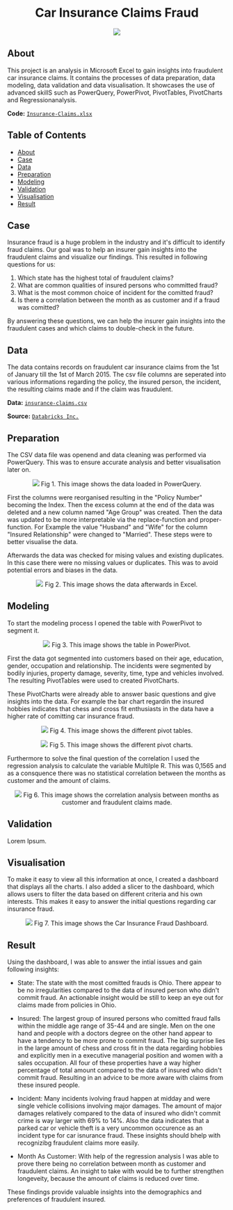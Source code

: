 <h1 align="center">Car Insurance Claims Fraud</h1>

<p align="center">
  <img src="https://upload.wikimedia.org/wikipedia/commons/thumb/8/8d/Microsoft_Excel_Logo_%282013-2019%29.svg/192px-Microsoft_Excel_Logo_%282013-2019%29.svg.png"/>
</p>

## About

This project is an analysis in Microsoft Excel to gain insights into fraudulent car insurance claims. It contains the processes of data preparation, data modeling, data validation and data visualisation. It showcases the use of advanced skillS such as PowerQuery, PowerPivot, PivotTables, PivotCharts and Regressionanalysis.

**Code:** [`Insurance-Claims.xlsx`](https://github.com/blackcrowX/Data-Analysis-Portfolio/blob/main/Project-I/Insurance-Claims.xlsx)

## Table of Contents
- [About](https://github.com/blackcrowX/Data-Analysis-Portfolio/blob/main/Project-I/readme.md#about)
- [Case](https://github.com/blackcrowX/Data-Analysis-Portfolio/blob/main/Project-I/readme.md#case)
- [Data](https://github.com/blackcrowX/Data-Analysis-Portfolio/blob/main/Project-I/readme.md#data)
- [Preparation](https://github.com/blackcrowX/Data-Analysis-Portfolio/blob/main/Project-I/readme.md#preparation)
- [Modeling](https://github.com/blackcrowX/Data-Analysis-Portfolio/blob/main/Project-I/readme.md#modeling)
- [Validation](https://github.com/blackcrowX/Data-Analysis-Portfolio/blob/main/Project-I/readme.md#validation)
- [Visualisation](https://github.com/blackcrowX/Data-Analysis-Portfolio/blob/main/Project-I/readme.md#visualisation)
- [Result](https://github.com/blackcrowX/Data-Analysis-Portfolio/blob/main/Project-I/readme.md#result)

## Case

Insurance fraud is a huge problem in the industry and it's difficult to identify fraud claims. Our goal was to help an insurer gain insights into the fraudulent claims and visualize our findings. This resulted in following questions for us:

1. Which state has the highest total of fraudulent claims?
2. What are common qualities of insured persons who committed fraud?
3. What is the most common choice of incident for the comitted fraud?
4. Is there a correlation between the month as as customer and if a fraud was comitted?

By answering these questions, we can help the insurer gain insights into the fraudulent cases and which claims to double-check in the future.

## Data

The data contains records on fraudulent car insurance claims from the 1st of January till the 1st of March 2015. The csv file columns are seperated into various informations regarding the policy, the insured person, the incident, the resulting claims made and if the claim was fraudulent.

**Data:** [`insurance-claims.csv`](https://github.com/blackcrowX/Data-Analysis-Portfolio/blob/main/Project-I/insurance-claims.csv)

**Source:** [`Databricks Inc.`](https://databricks-prod-cloudfront.cloud.databricks.com/public/4027ec902e239c93eaaa8714f173bcfc/4954928053318020/1058911316420443/167703932442645/latest.html)

## Preparation

The CSV data file was openend and data cleaning was performed via PowerQuery. This was to ensure accurate analysis and better visualisation later on.


<p align="center">
  <img src="https://i.postimg.cc/t90wXBJ8/Screenshot-3.jpg"/>
  Fig 1. This image shows the data loaded in PowerQuery.
</p>


First the columns were reorganised resulting in the "Policy Number" becoming the Index. Then the excess column at the end of the data was deleted and a new column named "Age Group" was created. Then the data was updated to be more interpretable via the replace-function and proper-function. For Example the value "Husband" and "Wife" for the column "Insured Relationship" were changed to "Married". These steps were to better visualise the data.

Afterwards the data was checked for mising values and existing duplicates. In this case there were no missing values or duplicates. This was to avoid potential errors and biases in the data.


<p align="center">
  <img src="https://i.postimg.cc/QXx9x44g/Screenshot-7.jpg"/>
  Fig 2. This image shows the data afterwards in Excel.
</p>


## Modeling

To start the modeling process I opened the table with PowerPivot to segment it.


<p align="center">
  <img src="https://i.postimg.cc/PthSdhzN/Screenshot-11.jpg"/>
  Fig 3. This image shows the table in PowerPivot.
</p>


First the data got segmented into customers based on their age, education, gender, occupation and relationship. The incidents were segmented by bodily injuries, property damage, severity, time, type and vehicles involved. The resulting PivotTables were used to created PivotCharts. 

These PivotCharts were already able to answer basic questions and give insights into the data. For example the bar chart regardin the insured hobbies indicates that chess and cross fit enthusiasts in the data have a higher rate of comitting car insurance fraud.


<p align="center">
  <img src="https://i.postimg.cc/33TSgRKr/Screenshot-14.jpg"/>
  Fig 4. This image shows the different pivot tables.
</p>

<p align="center">
  <img src="https://i.postimg.cc/Vs2TyWQX/Screenshot-13.jpg"/>
  Fig 5. This image shows the different pivot charts.
</p>


Furthermore to solve the final question of the correlation I used the regression analysis to calculate the variable Multilple R. This was 0,1565 and as a consquence there was no statistical correlation between the months as customer and the amount of claims.


<p align="center">
  <img src="https://i.postimg.cc/wqVdTzvF/Screenshot-9.jpg"/>
  Fig 6. This image shows the correlation analysis between months as customer and fraudulent claims made.
</p>


## Validation

Lorem Ipsum.

## Visualisation

To make it easy to view all this information at once, I created a dashboard that displays all the charts. I also added a slicer to the dashboard, which allows users to filter the data based on different criteria and his own interests. This makes it easy to answer the initial questions regarding car insurance fraud.


<p align="center">
  <img src="https://i.postimg.cc/wqVdTzvF/Screenshot-9.jpg"/>
  Fig 7. This image shows the Car Insurance Fraud Dashboard.
</p>


## Result

Using the dashboard, I was able to answer the intial issues and gain following insights:

- State: The state with the most comitted frauds is Ohio. There appear to be no irregularities compared to the data of insured person who didn't commit fraud. An actionable insight would be still to keep an eye out for claims made from policies in Ohio.

-	Insured: The largest group of insured persons who comitted fraud falls within the middle age range of 35-44 and are single. Men on the one hand and people with a doctors degree on the other hand appear to have a tendency to be more prone to commit fraud. The big surprise lies in the large amount of chess and cross fit in the data regarding hobbies and explicitly men in a executive managerial position and women with a sales occupation. All four of these properties have a way higher percentage of total amount compared to the data of insured who didn't commit fraud. Resulting in an advice to be more aware with claims from these insured people.

-	Incident: Many incidents ivolving fraud happen at midday and were single vehicle collisions involving major damages. The amount of major damages relatively compared to the data of insured who didn't commit crime is way larger with 69% to 14%. Also the data indicates that a parked car or vehicle theft is a very uncommon occurence as an incident type for car isnurance fraud. These insights should bhelp with recognizibg fraudulent claims more easily.

-	Month As Customer: With help of the regression analysis I was able to prove there being no correlation between month as customer and fraudulent claims. An insight to take with would be to further strengthen longeveity, because the amount of claims is reduced over time.


These findings provide valuable insights into the demographics and preferences of fraudulent insured.
